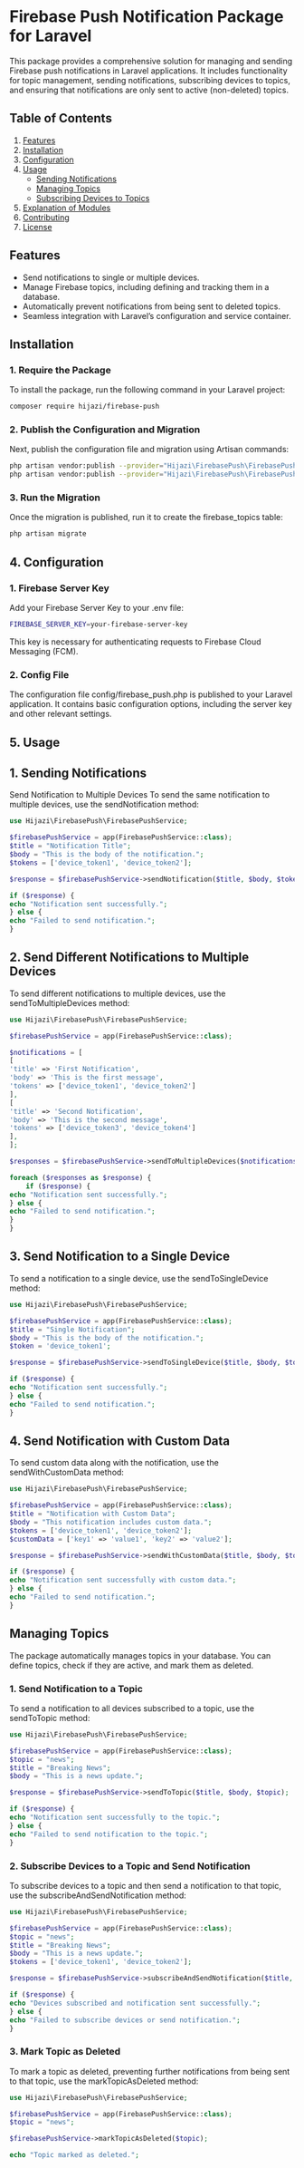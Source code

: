# Firebase Push Notification Package for Laravel

This package provides a comprehensive solution for managing and sending Firebase push notifications in Laravel applications. It includes functionality for topic management, sending notifications, subscribing devices to topics, and ensuring that notifications are only sent to active (non-deleted) topics.

## Table of Contents

1. [Features](#features)
2. [Installation](#installation)
3. [Configuration](#configuration)
4. [Usage](#usage)
   - [Sending Notifications](#sending-notifications)
   - [Managing Topics](#managing-topics)
   - [Subscribing Devices to Topics](#subscribing-devices-to-topics)
5. [Explanation of Modules](#explanation-of-modules)
6. [Contributing](#contributing)
7. [License](#license)

## Features

- Send notifications to single or multiple devices.
- Manage Firebase topics, including defining and tracking them in a database.
- Automatically prevent notifications from being sent to deleted topics.
- Seamless integration with Laravel’s configuration and service container.

## Installation

### 1. Require the Package

To install the package, run the following command in your Laravel project:

```bash
composer require hijazi/firebase-push
```

### 2. Publish the Configuration and Migration

Next, publish the configuration file and migration using Artisan commands:

```bash
php artisan vendor:publish --provider="Hijazi\FirebasePush\FirebasePushServiceProvider" --tag="firebase-push-config"
php artisan vendor:publish --provider="Hijazi\FirebasePush\FirebasePushServiceProvider" --tag="migrations"
```

### 3. Run the Migration

Once the migration is published, run it to create the firebase_topics table:

```bash
php artisan migrate
```

## 4. Configuration

### 1. Firebase Server Key

Add your Firebase Server Key to your .env file:

```bash
FIREBASE_SERVER_KEY=your-firebase-server-key
```

This key is necessary for authenticating requests to Firebase Cloud Messaging (FCM).

### 2. Config File

The configuration file config/firebase_push.php is published to your Laravel application. It contains basic configuration options, including the server key and other relevant settings.

## 5. Usage

## 1. Sending Notifications

Send Notification to Multiple Devices
To send the same notification to multiple devices, use the sendNotification method:

```php
use Hijazi\FirebasePush\FirebasePushService;

$firebasePushService = app(FirebasePushService::class);
$title = "Notification Title";
$body = "This is the body of the notification.";
$tokens = ['device_token1', 'device_token2'];

$response = $firebasePushService->sendNotification($title, $body, $tokens);

if ($response) {
echo "Notification sent successfully.";
} else {
echo "Failed to send notification.";
}
```

## 2. Send Different Notifications to Multiple Devices

To send different notifications to multiple devices, use the sendToMultipleDevices method:

```php
use Hijazi\FirebasePush\FirebasePushService;

$firebasePushService = app(FirebasePushService::class);

$notifications = [
[
'title' => 'First Notification',
'body' => 'This is the first message',
'tokens' => ['device_token1', 'device_token2']
],
[
'title' => 'Second Notification',
'body' => 'This is the second message',
'tokens' => ['device_token3', 'device_token4']
],
];

$responses = $firebasePushService->sendToMultipleDevices($notifications);

foreach ($responses as $response) {
    if ($response) {
echo "Notification sent successfully.";
} else {
echo "Failed to send notification.";
}
}

```

## 3. Send Notification to a Single Device

To send a notification to a single device, use the sendToSingleDevice method:

```php
use Hijazi\FirebasePush\FirebasePushService;

$firebasePushService = app(FirebasePushService::class);
$title = "Single Notification";
$body = "This is the body of the notification.";
$token = 'device_token1';

$response = $firebasePushService->sendToSingleDevice($title, $body, $token);

if ($response) {
echo "Notification sent successfully.";
} else {
echo "Failed to send notification.";
}
```

## 4. Send Notification with Custom Data

To send custom data along with the notification, use the sendWithCustomData method:

```php
use Hijazi\FirebasePush\FirebasePushService;

$firebasePushService = app(FirebasePushService::class);
$title = "Notification with Custom Data";
$body = "This notification includes custom data.";
$tokens = ['device_token1', 'device_token2'];
$customData = ['key1' => 'value1', 'key2' => 'value2'];

$response = $firebasePushService->sendWithCustomData($title, $body, $tokens, $customData);

if ($response) {
echo "Notification sent successfully with custom data.";
} else {
echo "Failed to send notification.";
}
```

## Managing Topics

The package automatically manages topics in your database. You can define topics, check if they are active, and mark them as deleted.

### 1. Send Notification to a Topic

To send a notification to all devices subscribed to a topic, use the sendToTopic method:

```php
use Hijazi\FirebasePush\FirebasePushService;

$firebasePushService = app(FirebasePushService::class);
$topic = "news";
$title = "Breaking News";
$body = "This is a news update.";

$response = $firebasePushService->sendToTopic($title, $body, $topic);

if ($response) {
echo "Notification sent successfully to the topic.";
} else {
echo "Failed to send notification to the topic.";
}
```

### 2. Subscribe Devices to a Topic and Send Notification

To subscribe devices to a topic and then send a notification to that topic, use the subscribeAndSendNotification method:

```php
use Hijazi\FirebasePush\FirebasePushService;

$firebasePushService = app(FirebasePushService::class);
$topic = "news";
$title = "Breaking News";
$body = "This is a news update.";
$tokens = ['device_token1', 'device_token2'];

$response = $firebasePushService->subscribeAndSendNotification($title, $body, $topic, $tokens);

if ($response) {
echo "Devices subscribed and notification sent successfully.";
} else {
echo "Failed to subscribe devices or send notification.";
}
```

### 3. Mark Topic as Deleted

To mark a topic as deleted, preventing further notifications from being sent to that topic, use the markTopicAsDeleted method:

```php
use Hijazi\FirebasePush\FirebasePushService;

$firebasePushService = app(FirebasePushService::class);
$topic = "news";

$firebasePushService->markTopicAsDeleted($topic);

echo "Topic marked as deleted.";
```
